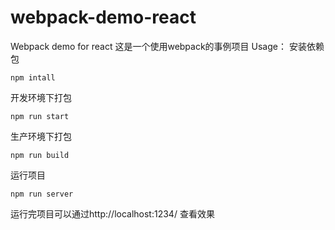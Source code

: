 # webpack-demo-react
Webpack demo for react
这是一个使用webpack的事例项目
Usage：
安装依赖包

    npm intall

开发环境下打包

    npm run start
生产环境下打包

    npm run build
运行项目

    npm run server
  运行完项目可以通过http://localhost:1234/   查看效果